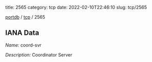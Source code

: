 title: 2565
category: tcp
date: 2022-02-10T22:46:10
slug: tcp/2565

[portdb](/) / [tcp](/category/tcp.html) / 2565


## IANA Data

_Name:_ coord-svr

_Description:_ Coordinator Server

